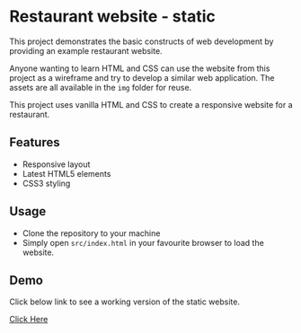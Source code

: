 # Restaurant website - static

This project demonstrates the basic constructs of web development
by providing an example restaurant website.

Anyone wanting to learn HTML and CSS can use the website from this project as a wireframe
and try to develop a similar web application.
The assets are all available in the `img` folder for reuse.

This project uses vanilla HTML and CSS to create a responsive
website for a restaurant.

## Features

- Responsive layout
- Latest HTML5 elements
- CSS3 styling

## Usage

- Clone the repository to your machine
- Simply open `src/index.html` in your favourite browser to load the website.

## Demo

Click below link to see a working version of
the static website.

[Click Here](https://static-restaurant-site.netlify.app)
